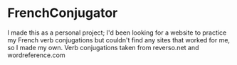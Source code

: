 # FrenchConjugator
I made this as a personal project;
I'd been looking for a website to practice my French verb conjugations but couldn't find any sites that worked for me, so I made my own.
Verb conjugations taken from reverso.net and wordreference.com

